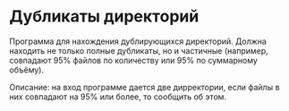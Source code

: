 # Дубликаты директорий
Программа для нахождения дублирующихся директорий. Должна находить не только полные дубликаты, но и частичные (например, совпадают 95% файлов по количеству или 95% по суммарному объёму).

Описание: на вход программе дается две дирректории, если файлы в них совпадают на 95% или более, то сообщить об этом.
